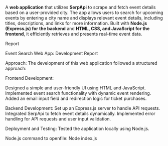 A **web application** that utilizes **SerpApi** to scrape and fetch event details based on a user-provided city. The app allows users to search for upcoming events by entering a city name and displays relevant event details, including titles, descriptions, and links for more information. Built with **Node.js (Express.js) for the backend** and **HTML, CSS, and JavaScript for the frontend**, it efficiently retrieves and presents real-time event data.


Report

Event Search Web App: Development Report

Approach: The development of this web application followed a structured approach:

Frontend Development:

Designed a simple and user-friendly UI using HTML and JavaScript.
Implemented event search functionality with dynamic event rendering.
Added an email input field and redirection logic for ticket purchases.

Backend Development:
Set up an Express.js server to handle API requests.
Integrated SerpApi to fetch event details dynamically.
Implemented error handling for API requests and user input validation.

Deployment and Testing:
Tested the application locally using Node.js.

Node.js command to openfile:
Node index.js

